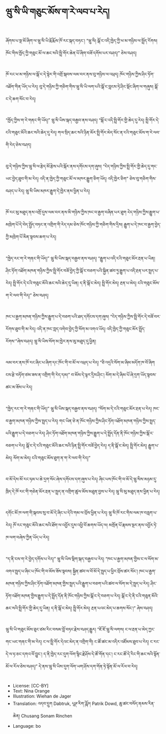 # ཝུ་སི་ཡི་གཅུང་མོས་ག་རེ་ལབ་པ་རེད།

##
ཞོགས་པ་སྔ་མོ་ཞིག་ལ་ཝུ་སི་ཡི་རྨོ་རྨོས་ཁོ་རང་སྐད་བཏང་། “ཝུ་སི། སྒོ་ང་འདི་ཁྱེད་ཀྱི་ཕ་མ་གཉིས་ལ་སྤྲོད་རོགས། ཁོང་གིས་ཁྱོད་ཀྱི་གཅུང་མོ་ལ་ཆང་སའི་སྤྲི་གོར་ཆེན་པོ་ཞིག་བཟོ་དགོས་པར་བཤད།” ཅེས་བཤད།

##
ཁོ་རང་ཕ་མ་གཉིས་ལ་སྒོ་ང་དེ་སྟེར་གི་འགྲོ་སྐབས་ལམ་བར་ནས་བུ་གཉིས་ལ་འཕྲད། ཁོང་གཉིས་ཀྱིས་ཤིང་ཏོག་འཐོག་གིན་ཡོད་པ་རེད། བུ་དེ་གཉིས་ཀྱི་གཅིག་གིས་ཝུ་སི་ཡི་ལག་པའི་སྒོ་ང་བླངས་ཏེ་ཤིང་སྡོང་ཞིག་ལ་གཞུས། སྒོ་ང་དེ་ཆག་སོང་བ་རེད།

##
“ཁྱོད་ཀྱིས་ག་རེ་གནང་གི་ཡོད།” ཝུ་སི་ཡིས་སྐད་བརྒྱབ་ནས་བཤད། “སྒོ་ང་འདི་སྤྲི་གོར་གྱི་ཆེད་དུ་རེད། སྤྲི་གོར་དེ་ངའི་གཅུང་མོའི་ཆང་སའི་ཆེད་དུ་རེད། གལ་སྲིད་ཆང་སའི་ཉིན་མོར་སྤྲི་གོར་མེད་སོང་ན་ངའི་གཅུང་མོས་ག་རེ་ལབ་གི་རེད་ཅེས་བཤད།

##
བུ་དེ་གཉིས་ཀྱིས་ཝུ་སི་ལ་རྩེད་མོ་རྩེས་པའི་སྐོར་ནས་དགོངས་དག་ཞུས། “ངེད་གཉིས་ཀྱིས་སྤྲི་གོར་གྱི་ཆེད་དུ་གང་ཡང་བྱེད་ཐུབ་གི་མ་རེད། འདི་ན་ཁྱེད་ཀྱི་གཅུང་མོ་ལ་མཁར་རྒྱུག་ཅིག་ཡོད། འདི་ཁྱེར་ཅིག” ཅེས་བུ་གཅིག་གིས་བཤད་པ་རེད། ཝུ་སི་ཡིས་མཁར་རྒྱུག་དེ་ཁྱེར་ནས་ཕྱིན་པ་རེད།

##
ཁོ་རང་མུ་མཐུད་ནས་འགྲོ་དུས་ལམ་བར་ནས་མི་གཉིས་ཀྱིས་ཁང་བ་རྒྱག་བཞིན་པར་ཐུག ངེད་གཉིས་ཀྱིས་རྒྱུག་པ་མཁྲེག་པོ་དེ་བེད་སྤྱོད་བཏང་ན་འགྲིག་གི་རེད་དམ་ཅེས་ཁོང་གཉིས་ཀྱི་གཅིག་གིས་དྲིས། རྒྱུག་པ་དེ་ཁང་བ་རྒྱག་བྱེད་ཀྱི་མཁྲེག་པོ་མིན་སྟབས་ཆག་པ་རེད།

##
“ཁྱེད་རང་ག་རེ་གནང་གི་ཡོད།” ཝུ་སི་ཡིས་སྐད་བརྒྱབ་ནས་བཤད། “རྒྱུག་པ་འདི་ངའི་གཅུང་མོར་རྔན་པ་ཡིན། ཤིང་ཏོག་འཐོག་མཁན་གཉིས་ཀྱིས་སྤྲི་གོར་བཟོ་བྱེད་ཀྱི་སྒོ་ང་བཅག་པའི་སྐྱིན་ཚབ་ཏུ་རྒྱུག་པ་འདི་རྔན་པར་སྤྲད་པ་རེད། སྤྲི་གོར་དེ་ངའི་གཅུང་མོའི་ཆང་སའི་ཆེད་དུ་ཡིན། ད་ནི་སྒོ་ང་མེད། སྤྲི་གོར་མེད། རྔན་པ་མེད། ངའི་གཅུང་མོས་ག་རེ་ལབ་གི་རེད།” ཅེས་བཤད།

##
ཁང་པ་རྒྱག་མཁན་གཉིས་ཀྱིས་རྒྱུག་པ་དེ་བཅག་པའི་ཐད་དགོངས་དག་ཞུས། “ངེད་གཉིས་ཀྱིས་སྤྲི་གོར་དེ་བཟོ་བར་རོགས་ཐུབ་གི་མ་རེད། འདི་ན་ཁང་ཀླད་འགེབ་བྱེད་ཀྱི་སོག་མ་འགའ་ཡོད། འདི་ཁྱེད་ཀྱི་གཅུང་མོར་སྤྲོད་རོགས་”ཞེས་བཤད། ཝུ་སི་ཡིས་སོག་མ་ཁྱེར་ནས་མུ་མཐུད་དུ་ཕྱིན།

##
ལམ་བར་ནས་ཁོ་རང་ཞིང་པ་ཞིག་དང་ཁོང་གི་བ་མོ་ལ་འཕྲད་པ་རེད། “ཅི་འདྲའི་སོག་མ་ཞིམ་མདོག་ཁ་བོ་ཞིག ངས་རྩེ་བཏོག་ཙམ་ཟས་ན་འགྲིག་གི་རེད་དམ།” བ་མོས་དེ་ལྟར་དྲིས་ཤིང་། སོག་མ་དེ་ཞིམ་པོ་ཞེ་དྲག་ཡོད་སྟབས་ཚང་མ་ཟོས་པ་རེད།

##
“ཁྱེད་རང་ག་རེ་གནང་གི་ཡོད།” ཝུ་སི་ཡིས་སྐད་བརྒྱབ་ནས་བཤད། “སོག་མ་དེ་ངའི་གཅུང་མོར་རྔན་པ་རེད། ཁང་བ་རྒྱག་མཁན་གཉིས་ཀྱིས་སྤྲད་པ་རེད། གང་ཡིན་ཅེ་ན་ཁོང་གཉིས་ཀྱིས་ཤིང་ཏོག་འཐོག་མཁན་གཉིས་ཀྱིས་སྤྲད་པའི་རྒྱུག་པ་དེ་བཅག་པ་རེད། ཤིང་ཏོག་འཐོག་མཁན་གཉིས་ཀྱིས་རྒྱུག་པ་དེ་སྤྲོད་དོན་ནི་ཁོང་གཉིས་ཀྱིས་སྒོ་ང་བཅག་པ་རེད། སྒོ་ང་དེ་ངའི་གཅུང་མོའི་ཆང་སའི་ཉིན་སྤྲི་གོར་བཟོ་བྱེད་རེད། ད་ནི་སྒོ་ང་མེད། སྤྲི་གོར་མེད། རྒྱུག་པ་མེད། སོག་མ་མེད། ངའི་གཅུང་མོས་ཐུག་ན་ག་རེ་ལབ་གི་རེད།”

##
བ་མོ་དེས་མོ་རང་ཧམ་པ་ཆེ་དྲག་སོང་ཞེས་དགོངས་དག་ཞུས་པ་རེད། ཞིང་པས་ཁོང་གི་བ་མོ་དེ་ཝུ་སིས་མཉམ་དུ་ཁྲིད་དེ་ཁོ་རང་གི་གཅེན་མོར་རྔན་པ་སྤྲད་ན་འགྲིག་ཚུལ་མོས་མཐུན་བྱས་པ་རེད། ཝུ་སི་མུ་མཐུད་ནས་ཕྱིན་པ་རེད།

##
དགོང་མོ་ཁ་ལག་གི་སྐབས་སུ་བ་མོ་དེ་ཞིང་པ་དེའི་གམ་ལ་བྲོས་ཕྱིན་པ་རེད། ཝུ་སི་ཁོ་རང་གིས་ལམ་ཁ་བརླག་པ་རེད། ཁོ་རང་གཅུང་མོའི་ཆང་སའི་ཐོག་ལ་འབྱོར་དུས་འཕྱི་བོ་ཆགས་ཡོད་ལ། མགྲོན་པོ་རྣམས་སྔར་ནས་འབྱོར་ཏེ་ཁ་ལག་བཞེས་ཀྱིན་ཡོད་པ་རེད།

##
“ད་ནི་ངས་ག་རེ་བྱེད་དགོས་པ་རེད།” ཝུ་སི་ཡིས་སྡིག་སྐད་བརྒྱབ་པ་རེད། “ཁང་པ་རྒྱག་མཁན་གྱིས་ང་ལ་སོག་མ་འགའ་སྤྲད་པ་ཞིང་པ་ཁོང་གི་བ་མོས་ཟོས་སྟབས། སྐྱིན་ཚབ་ལ་བོ་མོ་དེ་སྤྲད་པ་ཕྱིར་བྲོས་ཚར་སོང་། ཁང་པ་རྒྱག་མཁན་གཉིས་ཀྱིས་ཤིང་ཏོག་འཐོག་མཁན་གྱིས་སྤྲད་པའི་རྒྱུག་པ་བཅག་པའི་ཚབ་ལ་སོག་མ་དེ་སྤྲད་པ་རེད། ཤིང་ཏོག་འཐོག་མཁན་གྱིས་རྒྱུག་པ་དེ་སྤྲོད་དོན་ནི་ཁོང་གཉིས་ཀྱིས་སྒོ་ང་དེ་བཅག་པ་རེད། སྒོ་ང་དེ་ནི་ངའི་གཅུན་མོའི་ཆང་སའི་སྤྲི་གོར་གྱི་ཆེད་དུ་ཡིན། ད་ནི་སྒོ་ང་མེད། སྤྲི་གོར་མེད། རྔན་པའང་མེད་པ་ཆགས་སོང་།” ཞེས་བཤད།

##
ཝུ་སི་ཡི་གཅུང་མོས་ཅུང་ཙམ་རིང་བསམ་བློ་བཏང་རྗེས་བཤད་རྒྱུར། “ཇོ་ཇོ་ཝུ་སི་ལགས། ང་ལ་རྔན་པ་མེད་ཀྱང་གང་ཡང་གནང་གི་མ་རེད། ང་ལ་སྤྲི་གོར་དེའང་མེད་ན་འགྲིག་གི། ང་ཚོ་ཚང་མ་འདིར་འཛོམས་ཐུབ་པ་རེད། ང་རང་དེ་ལ་ཧ་ཅང་དགའ་བོ་བྱུང་། ད་ནི་ཁྱེད་རང་དུག་ལོག་སྙིང་རྗེ་ཤོས་དེ་ཚོ་གོན་དང་། ང་རང་ཚོ་དེ་རིང་གི་ཆང་སའི་སྟོན་མོ་ལ་རོལ་ཅེས་བཤད།” དེ་ནས་ཝུ་སི་ཡིས་དུག་ལོག་ཡག་ཤོས་དག་གོན་ཏེ་སྟོན་མོ་ལ་རོལ་བ་རེད།

##
* License: [CC-BY]
* Text: Nina Orange
* Illustration: Wiehan de Jager
* Translation: འདབ་དྲུག Dabtruk, པཱཊ་རིག་ཌཱོཌ། Patrik Dowd, ཆུ་ཚང་བསོད་ནམས་རིན་ཆེན། Chusang Sonam Rinchen
* Language: bo
